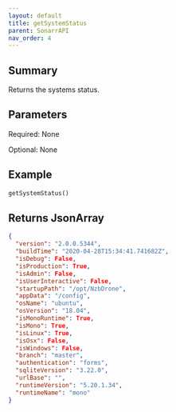 ```yaml
---
layout: default
title: getSystemStatus
parent: SonarrAPI
nav_order: 4
---
```


## Summary

Returns the systems status.

## Parameters

Required: None

Optional: None

## Example

```python
getSystemStatus()
```

## Returns JsonArray

```json
{
  "version": "2.0.0.5344",
  "buildTime": "2020-04-28T15:34:41.741682Z",
  "isDebug": False,
  "isProduction": True,
  "isAdmin": False,
  "isUserInteractive": False,
  "startupPath": "/opt/NzbDrone",
  "appData": "/config",
  "osName": "ubuntu",
  "osVersion": "18.04",
  "isMonoRuntime": True,
  "isMono": True,
  "isLinux": True,
  "isOsx": False,
  "isWindows": False,
  "branch": "master",
  "authentication": "forms",
  "sqliteVersion": "3.22.0",
  "urlBase": "",
  "runtimeVersion": "5.20.1.34",
  "runtimeName": "mono"
}
```
